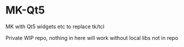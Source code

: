 # MK-Qt5
MK with Qt5 widgets etc to replace tk/tcl

Private WIP repo, nothing in here will work without local libs not in repo
